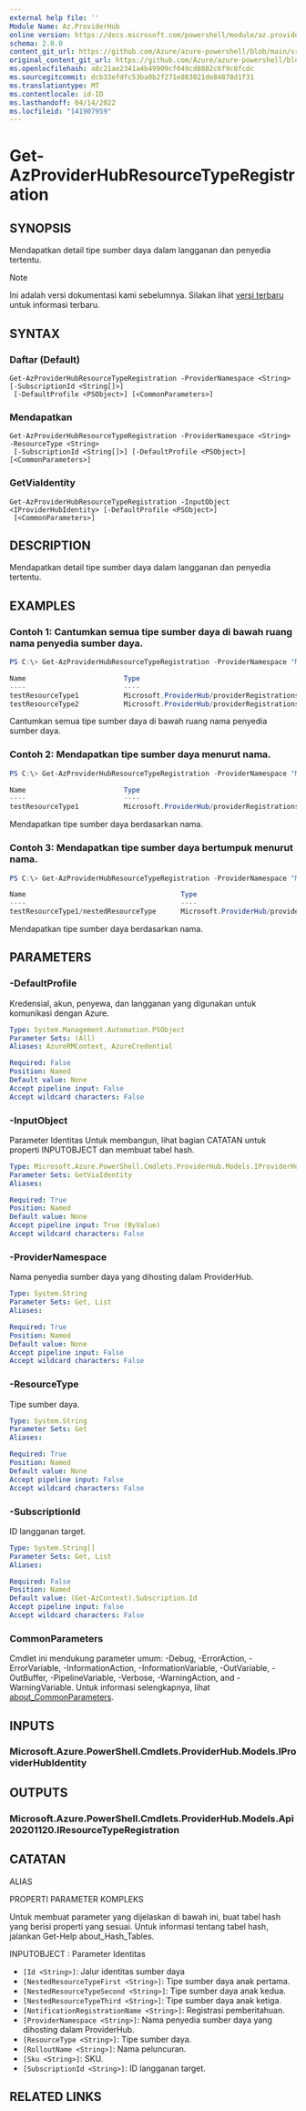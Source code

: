 ```yaml
---
external help file: ''
Module Name: Az.ProviderHub
online version: https://docs.microsoft.com/powershell/module/az.providerhub/get-azproviderhubresourcetyperegistration
schema: 2.0.0
content_git_url: https://github.com/Azure/azure-powershell/blob/main/src/ProviderHub/help/Get-AzProviderHubResourceTypeRegistration.md
original_content_git_url: https://github.com/Azure/azure-powershell/blob/main/src/ProviderHub/help/Get-AzProviderHubResourceTypeRegistration.md
ms.openlocfilehash: a8c21ae2341a4b49909cf049cd8882c6f9c8fcdc
ms.sourcegitcommit: dcb33efdfc53ba0b2f271e883021de84878d1f31
ms.translationtype: MT
ms.contentlocale: id-ID
ms.lasthandoff: 04/14/2022
ms.locfileid: "141907959"
---
```

# Get-AzProviderHubResourceTypeRegistration

## SYNOPSIS
Mendapatkan detail tipe sumber daya dalam langganan dan penyedia tertentu.

> [!NOTE]
>Ini adalah versi dokumentasi kami sebelumnya. Silakan lihat [versi terbaru](/powershell/module/az.providerhub/get-azproviderhubresourcetyperegistration) untuk informasi terbaru.

## SYNTAX

### Daftar (Default)
```
Get-AzProviderHubResourceTypeRegistration -ProviderNamespace <String> [-SubscriptionId <String[]>]
 [-DefaultProfile <PSObject>] [<CommonParameters>]
```

### Mendapatkan
```
Get-AzProviderHubResourceTypeRegistration -ProviderNamespace <String> -ResourceType <String>
 [-SubscriptionId <String[]>] [-DefaultProfile <PSObject>] [<CommonParameters>]
```

### GetViaIdentity
```
Get-AzProviderHubResourceTypeRegistration -InputObject <IProviderHubIdentity> [-DefaultProfile <PSObject>]
 [<CommonParameters>]
```

## DESCRIPTION
Mendapatkan detail tipe sumber daya dalam langganan dan penyedia tertentu.

## EXAMPLES

### Contoh 1: Cantumkan semua tipe sumber daya di bawah ruang nama penyedia sumber daya.
```powershell
PS C:\> Get-AzProviderHubResourceTypeRegistration -ProviderNamespace "Microsoft.Contoso"

Name                        Type
----                        ----
testResourceType1           Microsoft.ProviderHub/providerRegistrations/resourceTypeRegistrations
testResourceType2           Microsoft.ProviderHub/providerRegistrations/resourceTypeRegistrations
```

Cantumkan semua tipe sumber daya di bawah ruang nama penyedia sumber daya.

### Contoh 2: Mendapatkan tipe sumber daya menurut nama.
```powershell
PS C:\> Get-AzProviderHubResourceTypeRegistration -ProviderNamespace "Microsoft.Contoso" -ResourceType "testResourceType1"

Name                        Type
----                        ----
testResourceType1           Microsoft.ProviderHub/providerRegistrations/resourceTypeRegistrations
```

Mendapatkan tipe sumber daya berdasarkan nama.

### Contoh 3: Mendapatkan tipe sumber daya bertumpuk menurut nama.
```powershell
PS C:\> Get-AzProviderHubResourceTypeRegistration -ProviderNamespace "Microsoft.Contoso" -ResourceType "testResourceType1/nestedResourceType"

Name                                      Type
----                                      ----
testResourceType1/nestedResourceType      Microsoft.ProviderHub/providerRegistrations/resourceTypeRegistrations
```

Mendapatkan tipe sumber daya berdasarkan nama.

## PARAMETERS

### -DefaultProfile
Kredensial, akun, penyewa, dan langganan yang digunakan untuk komunikasi dengan Azure.

```yaml
Type: System.Management.Automation.PSObject
Parameter Sets: (All)
Aliases: AzureRMContext, AzureCredential

Required: False
Position: Named
Default value: None
Accept pipeline input: False
Accept wildcard characters: False
```

### -InputObject
Parameter Identitas Untuk membangun, lihat bagian CATATAN untuk properti INPUTOBJECT dan membuat tabel hash.

```yaml
Type: Microsoft.Azure.PowerShell.Cmdlets.ProviderHub.Models.IProviderHubIdentity
Parameter Sets: GetViaIdentity
Aliases:

Required: True
Position: Named
Default value: None
Accept pipeline input: True (ByValue)
Accept wildcard characters: False
```

### -ProviderNamespace
Nama penyedia sumber daya yang dihosting dalam ProviderHub.

```yaml
Type: System.String
Parameter Sets: Get, List
Aliases:

Required: True
Position: Named
Default value: None
Accept pipeline input: False
Accept wildcard characters: False
```

### -ResourceType
Tipe sumber daya.

```yaml
Type: System.String
Parameter Sets: Get
Aliases:

Required: True
Position: Named
Default value: None
Accept pipeline input: False
Accept wildcard characters: False
```

### -SubscriptionId
ID langganan target.

```yaml
Type: System.String[]
Parameter Sets: Get, List
Aliases:

Required: False
Position: Named
Default value: (Get-AzContext).Subscription.Id
Accept pipeline input: False
Accept wildcard characters: False
```

### CommonParameters
Cmdlet ini mendukung parameter umum: -Debug, -ErrorAction, -ErrorVariable, -InformationAction, -InformationVariable, -OutVariable, -OutBuffer, -PipelineVariable, -Verbose, -WarningAction, and -WarningVariable. Untuk informasi selengkapnya, lihat [about_CommonParameters](http://go.microsoft.com/fwlink/?LinkID=113216).

## INPUTS

### Microsoft.Azure.PowerShell.Cmdlets.ProviderHub.Models.IProviderHubIdentity

## OUTPUTS

### Microsoft.Azure.PowerShell.Cmdlets.ProviderHub.Models.Api20201120.IResourceTypeRegistration

## CATATAN

ALIAS

PROPERTI PARAMETER KOMPLEKS

Untuk membuat parameter yang dijelaskan di bawah ini, buat tabel hash yang berisi properti yang sesuai. Untuk informasi tentang tabel hash, jalankan Get-Help about_Hash_Tables.


INPUTOBJECT <IProviderHubIdentity>: Parameter Identitas
  - `[Id <String>]`: Jalur identitas sumber daya
  - `[NestedResourceTypeFirst <String>]`: Tipe sumber daya anak pertama.
  - `[NestedResourceTypeSecond <String>]`: Tipe sumber daya anak kedua.
  - `[NestedResourceTypeThird <String>]`: Tipe sumber daya anak ketiga.
  - `[NotificationRegistrationName <String>]`: Registrasi pemberitahuan.
  - `[ProviderNamespace <String>]`: Nama penyedia sumber daya yang dihosting dalam ProviderHub.
  - `[ResourceType <String>]`: Tipe sumber daya.
  - `[RolloutName <String>]`: Nama peluncuran.
  - `[Sku <String>]`: SKU.
  - `[SubscriptionId <String>]`: ID langganan target.

## RELATED LINKS

